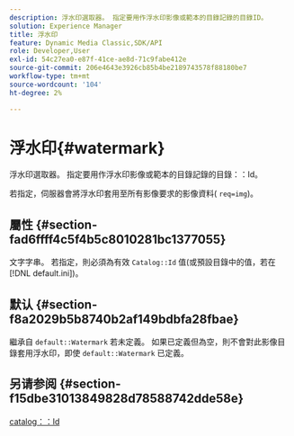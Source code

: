 ```yaml
---
description: 浮水印選取器。 指定要用作浮水印影像或範本的目錄記錄的目錄ID。
solution: Experience Manager
title: 浮水印
feature: Dynamic Media Classic,SDK/API
role: Developer,User
exl-id: 54c27ea0-e87f-41ce-ae8d-71c9fabe412e
source-git-commit: 206e4643e3926cb85b4be2189743578f88180be7
workflow-type: tm+mt
source-wordcount: '104'
ht-degree: 2%

---
```


# 浮水印{#watermark}

浮水印選取器。 指定要用作浮水印影像或範本的目錄記錄的目錄：：Id。

若指定，伺服器會將浮水印套用至所有影像要求的影像資料( `req=img`)。

## 屬性 {#section-fad6ffff4c5f4b5c8010281bc1377055}

文字字串。 若指定，則必須為有效 `Catalog::Id` 值(或預設目錄中的值，若在 [!DNL default.ini])。

## 默认 {#section-f8a2029b5b8740b2af149bdbfa28fbae}

繼承自 `default::Watermark` 若未定義。 如果已定義但為空，則不會對此影像目錄套用浮水印，即使 `default::Watermark` 已定義。

## 另请参阅 {#section-f15dbe31013849828d78588742dde58e}

[catalog：：Id](/help/aem-is-ir-api/is-api/image-catalog/image-serving-api-ref/c-image-catalog-reference/c-image-svg-data-reference/c-image-data-reference/r-id-cat.md)
